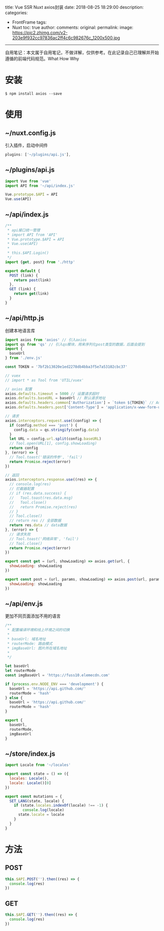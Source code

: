 title: Vue SSR Nuxt axios封装
date: 2018-08-25 18:29:00
description:
categories:
- FrontFrame
tags:
- Nuxt
toc: true
author:
comments:
original:
permalink:
image: https://pic2.zhimg.com/v2-203e9f932cc97836ac2ff4c6c982676c_1200x500.jpg
---
  自用笔记：本文属于自用笔记，不做详解，仅供参考。在此记录自己已理解并开始遵循的前端代码规范。What How Why
<!-- more -->

# 安装

``` node
$ npm install axios --save
```

# 使用
## ~/nuxt.config.js
引入插件，启动中间件

``` javascript
plugins: ['~/plugins/api.js'],
```

## ~/plugins/api.js
``` javascript
import Vue from 'vue'
import API from '~/api/index.js'

Vue.prototype.$API = API
Vue.use(API)
```

## ~/api/index.js
``` javascript
/**
 * api接口统一管理
 * import API from 'API'
 * Vue.prototype.$API = API
 * Vue.use(API)
 *
 * this.$API.Login()
 */
import {get, post} from './http'

export default {
  POST (link) {
    return post(link)
  },
  GET (link) {
    return get(link)
  }
}
```

## ~/api/http.js
创建本地语言库

``` javascript
import axios from 'axios' // 引入axios
import qs from 'qs' // 引入qs模块，用来序列化post类型的数据，后面会提到
import {
  baseUrl
} from './env.js'

const TOKEN = '7bf2b13020e1ed2278db4bba3f5e7a53102cbc37'

// vuex
// import * as Tool from 'UTIL/vuex'

// axios 配置
axios.defaults.timeout = 5000 // 设置请求超时
axios.defaults.baseURL = baseUrl // 默认请求地址
axios.defaults.headers.common['Authorization'] = `token ${TOKEN}` // Authorization
axios.defaults.headers.post['Content-Type'] = 'application/x-www-form-urlencoded' // 请求头的设置

// 请求
axios.interceptors.request.use((config) => {
  if (config.method === 'post') {
    config.data = qs.stringify(config.data)
  }
  let URL = config.url.split(config.baseURL)
  // Tool.open(URL[1], config.showLoading)
  return config
}, (error) => {
  // Tool.toast('错误的传参', 'fail')
  return Promise.reject(error)
})

// 返回
axios.interceptors.response.use((res) => {
  // console.log(res)
  // 拦截器配置
  // if (res.data.success) {
  //   Tool.toast(res.data.msg)
  //   Tool.close()
  //   return Promise.reject(res)
  // }
  // Tool.close()
  // return res // 全部数据
  return res.data // data数据
}, (error) => {
  // 请求失败
  // Tool.toast('网络异常', 'fail')
  // Tool.close()
  return Promise.reject(error)
})

export const get = (url, showLoading) => axios.get(url, {
  showLoading: showLoading
})

export const post = (url, params, showLoading) => axios.post(url, params, {
  showLoading: showLoading
})
```

## ~/api/env.js
更加不同页面添加不用的语言

``` javascript
/**
 * 配置编译环境和线上环境之间的切换
 *
 * baseUrl: 域名地址
 * routerMode: 路由模式
 * imgBaseUrl: 图片所在域名地址
 *
 */

let baseUrl
let routerMode
const imgBaseUrl = 'https://fuss10.elemecdn.com'

if (process.env.NODE_ENV === 'development') {
  baseUrl = 'https://api.github.com/'
  routerMode = 'hash'
} else {
  baseUrl = 'https://api.github.com/'
  routerMode = 'hash'
}

export {
  baseUrl,
  routerMode,
  imgBaseUrl
}

```

## ~/store/index.js
``` javascript
import Locale from '~/locales'

export const state = () => ({
  locales: Locale(),
  locale: Locale()[0]
})

export const mutations = {
  SET_LANG(state, locale) {
    if (state.locales.indexOf(locale) !== -1) {
	  	console.log(locale)
      state.locale = locale
    }
  }
}
```

# 方法

## POST
``` javascript
this.$API.POST('').then((res) => {
  console.log(res)
})
```

## GET
``` javascript
this.$API.GET('').then((res) => {
  console.log(res)
})
```